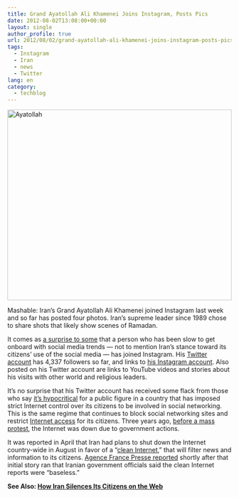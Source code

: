 ```yaml
---
title: Grand Ayatollah Ali Khamenei Joins Instagram, Posts Pics
date: 2012-08-02T13:08:00+00:00
layout: single
author_profile: true
url: 2012/08/02/grand-ayatollah-ali-khamenei-joins-instagram-posts-pics/
tags:
  - Instagram
  - Iran
  - news
  - Twitter
lang: en
category: 
  - techblog
---
```

<a href="http://lh5.ggpht.com/-dtiAoEukghg/UBp0sry4YII/AAAAAAAAGq8/5bRr5cT3vFg/s1600-h/Ayatollah%25255B4%25255D.jpg" target="_blank"><img title="Ayatollah" border="0" alt="Ayatollah" src="http://lh3.ggpht.com/-uibzAXOLE2o/UBp0u_H10lI/AAAAAAAAGrE/zFBHHnm8gyc/Ayatollah_thumb%25255B2%25255D.jpg?imgmax=800" width="504" height="429" /></a> 

Mashable: Iran’s Grand Ayatollah Ali Khamenei joined Instagram last week and so far has posted four photos. Iran’s supreme leader since 1989 chose to share shots that likely show scenes of Ramadan. 

It comes as [a surprise to some](http://www.theatlantic.com/international/archive/2012/08/irans-supreme-leader-joined-instagram-heres-his-first-photo/260607/#) that a person who has been slow to get onboard with social media trends — not to mention Iran’s stance toward its citizens’ use of the social media — has joined Instagram. His [Twitter account](https://twitter.com/khamenei_ir) has 4,337 followers so far, and links to [his Instagram account](http://instagram.com/p/NbE2mVrVWJ/). Also posted on his Twitter account are links to YouTube videos and stories about his visits with other world and religious leaders. 

It’s no surprise that his Twitter account has received some flack from those who say [it’s hypocritical](http://www.guardian.co.uk/world/2011/jan/12/ayatollah-ali-khamenei-twitter-row) for a public figure in a country that has imposed strict Internet control over its citizens to be involved in social networking. This is the same regime that continues to block social networking sites and restrict [Internet access](http://mashable.com/2012/02/10/iran-internet-blocked/) for its citizens. Three years ago, [before a mass protest](http://news.cnet.com/8301-1023_3-10410035-93.html), the Internet was down due to government actions. 

It was reported in April that Iran had plans to shut down the Internet country-wide in August in favor of a “[clean Internet](http://www.ibtimes.com/articles/325415/20120409/iran-internet-intranet-censorhip-freedom-tehran-google.htm),” that will filter news and information to its citizens. [Agence France Presse reported](http://www.google.com/hostednews/afp/article/ALeqM5h4e57x6CYbsavza1PeDuQP7Bf9Vg) shortly after that initial story ran that Iranian government officials said the clean Internet reports were “baseless.” 

**See Also: [How Iran Silences Its Citizens on the Web](http://mashable.com/2012/07/23/iran-citizens-freedom-web/)**